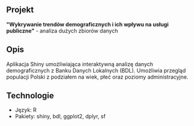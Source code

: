 ## Projekt
**"Wykrywanie trendów demograficznych i ich wpływu na usługi publiczne"** - analiza dużych zbiorów danych

## Opis
Aplikacja Shiny umożliwiająca interaktywną analizę danych demograficznych z Banku Danych Lokalnych (BDL). Umożliwia przegląd populacji Polski z podziałem na wiek, płeć oraz poziomy administracyjne.


## Technologie
- Język: R
- Pakiety: shiny, bdl, ggplot2, dplyr, sf
